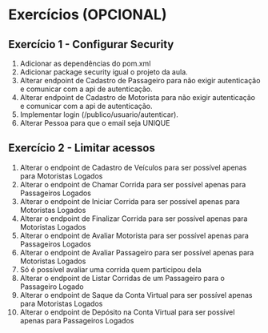 # Exercícios (OPCIONAL)

## Exercício 1 - Configurar Security

1. Adicionar as dependências do pom.xml
1. Adicionar package security igual o projeto da aula. 
1. Alterar endpoint de Cadastro de Passageiro para não exigir autenticação e comunicar com a api de autenticação.
1. Alterar endpoint de Cadastro de Motorista para não exigir autenticação e comunicar com a api de autenticação.
1. Implementar login (/publico/usuario/autenticar).
1. Alterar Pessoa para que o email seja UNIQUE


## Exercício 2 - Limitar acessos

1. Alterar o endpoint de Cadastro de Veículos para ser possível apenas para Motoristas Logados
1. Alterar o endpoint de Chamar Corrida para ser possível apenas para Passageiros Logados
1. Alterar o endpoint de Iniciar Corrida para ser possível apenas para Motoristas Logados
1. Alterar o endpoint de Finalizar Corrida para ser possível apenas para Motoristas Logados
1. Alterar o endpoint de Avaliar Motorista para ser possível apenas para Passageiros Logados
1. Alterar o endpoint de Avaliar Passageiro para ser possível apenas para Motoristas Logados
1. Só é possível avaliar uma corrida quem participou dela
1. Alterar o endpoint de Listar Corridas de um Passageiro para o Passageiro Logado
1. Alterar o endpoint de Saque da Conta Virtual para ser possível apenas para Motoristas Logados
1. Alterar o endpoint de Depósito na Conta Virtual para ser possível apenas para Passageiros Logados
